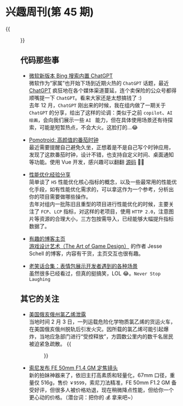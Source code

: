 # 兴趣周刊(第 45 期)

{{<figure src="https://jiangbao-1258001083.cos.ap-shanghai.myqcloud.com/20230218-light.jpg" title="周末逛公园遇到的一束光">}}
<!--more-->

## 代码那些事
* [微软新版本 Bing 搜索内置 ChatGPT](https://www.bing.com/new?setlang=en)  
微软作为“家属”也开始下场到近期火热的 `ChatGPT` 话题，最近 [ChatGPT](https://openai.com/blog/chatgpt/) 疯狂地在各个媒体渠道蔓延，连个卖保险的公众号都得顺嘴提一下 `ChatGPT`。看来大家还是太想搞钱了 :)  
去年 12 月，`ChatGPT` 刚出来的时候，我在组内做了一期关于 `ChatGPT` 的分享，给出了这样的论调：类似于之前 `copilot`、`AI 绘画`，会向我们展示一些 `AI ` 能力，但在具体使用场景还有待探索，可能是短暂热点，不会大火。这脸打的...😂

* [Pomotroid: 高颜值的番茄时钟](https://splode.github.io/pomotroid/)  
最近需要提醒自己避免久坐，正想着是不是自己写个时钟应用，发现了这款番茄时钟，设计不错，也支持自定义时间、桌面通知等功能。使用 Vue 开发，感兴趣可以翻翻 [源码](https://github.com/Splode/pomotroid) 👍🏻

* [性能优化经验分享](https://mp.weixin.qq.com/s/6_ekK2II-plPfktL5jaKNg)  
简单谈了 `H5` 性能优化核心指标的概念，以及一些最常用的性能优化手段，如有性能优化需求的，可以拿这作为一个参考，分析出你的项目需要做哪些操作。  
去年对组内一批陈旧且重型的项目进行性能优化的时候，主要关注了 `FCP`、`LCP` 指标，对这样的老项目，使用 `HTTP 2.0`，注意图片等资源的合理大小，三方包按需导入，已经能够大幅提升指标数据了。

* [有趣的博客主页](https://www.jesseschell.com/)  
[游戏设计艺术（The Art of Game Design）](https://book.douban.com/subject/35460994/) 的作者 Jesse Schell 的博客，内容有干货，主页交互也很有趣。

* [老笑话合集：表情包展示开发者遇到的各种场景](https://dev.to/mariamarsh/what-is-it-like-to-be-a-developer-in-gifs-115l)  
虽然很多已经看过，但真的挺搞笑，LOL 😂。`Never Stop Laughing`

## 其它的关注
* [美国俄亥俄州氯乙烯泄露](https://www.zhihu.com/question/583774398)  
当地时间 2 月 3 日，一列运载危险化学物质氯乙烯的货运火车，在美国俄亥俄州脱轨后引发火灾。因所载的氯乙烯可能引起爆炸，当地应急部门进行“受控释放”，方圆数公里内的数千名居民被迫紧急疏散。
{{<figure src="https://jiangbao-1258001083.cos.ap-shanghai.myqcloud.com/2023-ohio-vincl.jpeg">}}

* [索尼发布 FE 50mm F1.4 GM 定焦镜头](https://www.sonystyle.com.cn/products/lenses/sel50f14gm/sel50f14gm_feature.html)  
新的拍妹神器来了，依旧主打高素质和轻量化，67mm 口径，重量仅 516g，售价 `￥9599`，索尼刀法精准，FE 50mm F1.2 GM 备受好评，但很多人被价格劝退，现在稍微降点性能，但给你一个更心动的价格。（潜台词：把你的 💰 拿来吧~）
